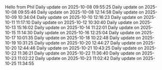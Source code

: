 ﻿Hello from Phil
Daily update on 2025-10-08 09:55:25
Daily update on 2025-10-08 09:55:46
Daily update on 2025-10-08 12:14:58
Daily update on 2025-10-09 10:34:04
Daily update on 2025-10-10 12:16:23
Daily update on 2025-10-11 11:17:10
Daily update on 2025-10-12 10:30:40
Daily update on 2025-10-13 15:16:02
Daily update on 2025-10-14 11:22:01
Daily update on 2025-10-15 11:14:30
Daily update on 2025-10-16 12:25:04
Daily update on 2025-10-17 10:01:35
Daily update on 2025-10-18 10:22:48
Daily update on 2025-10-19 10:31:25
Daily update on 2025-10-20 12:44:27
Daily update on 2025-10-20 12:44:46
Daily update on 2025-10-21 10:43:25
Daily update on 2025-10-22 11:36:21
Daily update on 2025-10-22 11:36:40
Daily update on 2025-10-23 11:02:22
Daily update on 2025-10-23 11:02:42
Daily update on 2025-10-25 11:34:55
